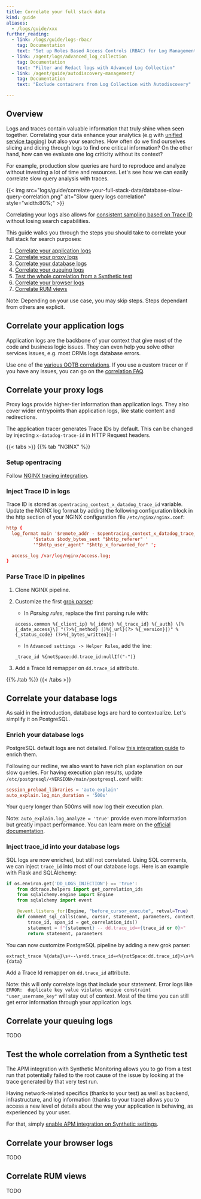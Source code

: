 ```yaml
---
title: Correlate your full stack data
kind: guide
aliases:
  - /logs/guide/xxx
further_reading:
  - link: /logs/guide/logs-rbac/
    tag: Documentation
    text: "Set up Roles Based Access Controls (RBAC) for Log Management"
  - link: /agent/logs/advanced_log_collection
    tag: Documentation
    text: "Filter and Redact logs with Advanced Log Collection"
  - link: /agent/guide/autodiscovery-management/
    tag: Documentation
    text: "Exclude containers from Log Collection with Autodiscovery"

---
```


## Overview

Logs and traces contain valuable information that truly shine when seen together. Correlating your data enhance your analytics (e.g with [unified service tagging](https://docs.datadoghq.com/getting_started/tagging/unified_service_tagging)) but also your searches. How often do we find ourselves slicing and dicing through logs to find one critical information? On the other hand, how can we evaluate one log criticity without its context?

For example, production slow queries are hard to reproduce and analyze without investing a lot of time and resources. Let's see how we can easily correlate slow query analysis with traces.

{{< img src="logs/guide/correlate-your-full-stack-data/database-slow-query-correlation.png" alt="Slow query logs correlation" style="width:80%;" >}}

Correlating your logs also allows for [consistent sampling based on Trace ID](https://docs.datadoghq.com/logs/indexes/#sampling-consistently-with-higher-level-entities) without losing search capabilities.

This guide walks you through the steps you should take to correlate your full stack for search purposes:

1. [Correlate your application logs](#correlate-your-application-logs)
2. [Correlate your proxy logs](#correlate-your-proxy-logs)
3. [Correlate your database logs](#correlate-your-database-logs)
4. [Correlate your queuing logs](#correlate-your-queuing-logs)
5. [Test the whole correlation from a Synthetic test](#test-the-whole-correlation-from-a-synthetic-test)
6. [Correlate your browser logs](#correlate-your-browser-logs)
7. [Correlate RUM views](#correlate-rum-views)

Note: Depending on your use case, you may skip steps. Steps dependant from others are explicit.

## Correlate your application logs

Application logs are the backbone of your context that give most of the code and business logic issues. They can even help you solve other services issues, e.g. most ORMs logs database errors.

Use one of the [various OOTB correlations](https://docs.datadoghq.com/tracing/connect_logs_and_traces/). If you use a custom tracer or if you have any issues, you can go on the [correlation FAQ](https://docs.datadoghq.com/tracing/faq/why-cant-i-see-my-correlated-logs-in-the-trace-id-panel/).

## Correlate your proxy logs

Proxy logs provide higher-tier information than application logs. They also cover wider entrypoints than application logs, like static content and redirections.

The application tracer generates Trace IDs by default. This can be changed by injecting `x-datadog-trace-id` in HTTP Request headers.

{{< tabs >}}
{{% tab "NGINX" %}}

### Setup opentracing

Follow [NGINX tracing integration](https://docs.datadoghq.com/tracing/setup_overview/proxy_setup/?tab=nginx).

### Inject Trace ID in logs

Trace ID is stored as `opentracing_context_x_datadog_trace_id` variable. Update the NGINX log format by adding the following configuration block in the http section of your NGINX configuration file `/etc/nginx/nginx.conf`:

```conf
http {
  log_format main '$remote_addr - $opentracing_context_x_datadog_trace_id $http_x_forwarded_user [$time_local] "$request" '
          '$status $body_bytes_sent "$http_referer" '
          '"$http_user_agent" "$http_x_forwarded_for" ';

  access_log /var/log/nginx/access.log;
}
```

### Parse Trace ID in pipelines

1. Clone NGINX pipeline.

2. Customize the first [grok parser](https://docs.datadoghq.com/logs/processing/processors/?tab=ui#grok-parser):
   - In *Parsing rules*, replace the first parsing rule with:
   ```text
   access.common %{_client_ip} %{_ident} %{_trace_id} %{_auth} \[%{_date_access}\] "(?>%{_method} |)%{_url}(?> %{_version}|)" %{_status_code} (?>%{_bytes_written}|-)
   ```
   - In `Advanced settings -> Helper Rules`, add the line:
   ```text
   _trace_id %{notSpace:dd.trace_id:nullIf("-")}
   ```

3. Add a Trace Id remapper on `dd.trace_id` attribute.

{{% /tab %}}
{{< /tabs >}}

## Correlate your database logs

As said in the introduction, database logs are hard to contextualize. Let's simplify it on PostgreSQL.

### Enrich your database logs

PostgreSQL default logs are not detailed. Follow [this integration guide](https://docs.datadoghq.com/integrations/postgres/?tab=host#log-collection) to enrich them.

Following our redline, we also want to have rich plan explanation on our slow queries. For having execution plan results, update `/etc/postgresql/<VERSION>/main/postgresql.conf` with:

```conf
session_preload_libraries = 'auto_explain'
auto_explain.log_min_duration = '500s'
```

Your query longer than 500ms will now log their execution plan.

Note: `auto_explain.log_analyze = 'true'` provide even more information but greatly impact performance. You can learn more on the [official documentation](https://www.postgresql.org/docs/9.2/auto-explain.html).

### Inject trace_id into your database logs

SQL logs are now enriched, but still not correlated. Using SQL comments, we can inject `trace_id` into most of our database logs. Here is an example with Flask and SQLAlchemy:

```python
if os.environ.get('DD_LOGS_INJECTION') == 'true':
    from ddtrace.helpers import get_correlation_ids
    from sqlalchemy.engine import Engine
    from sqlalchemy import event

    @event.listens_for(Engine, "before_cursor_execute", retval=True)
    def comment_sql_calls(conn, cursor, statement, parameters, context, executemany):
        trace_id, span_id = get_correlation_ids()
        statement = f"{statement} -- dd.trace_id=<{trace_id or 0}>"
        return statement, parameters
```

You can now customize PostgreSQL pipeline by adding a new grok parser:

```text
extract_trace %{data}\s+--\s+dd.trace_id=<%{notSpace:dd.trace_id}>\s+%{data}
```

Add a Trace Id remapper on `dd.trace_id` attribute.

Note: this will only correlate logs that include your statement. Error logs like `ERROR:  duplicate key value violates unique constraint "user_username_key"` will stay out of context. Most of the time you can still get error information through your application logs.

## Correlate your queuing logs

TODO

## Test the whole correlation from a Synthetic test

The APM integration with Synthetic Monitoring allows you to go from a test run that potentially failed to the root cause of the issue by looking at the trace generated by that very test run.

Having network-related specifics (thanks to your test) as well as backend, infrastructure, and log information (thanks to your trace) allows you to access a new level of details about the way your application is behaving, as experienced by your user.

For that, simply [enable APM integration on Synthetic settings](https://docs.datadoghq.com/synthetics/apm).

## Correlate your browser logs

TODO

## Correlate RUM views

TODO
